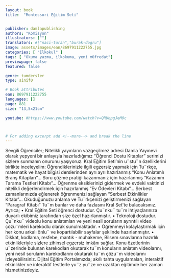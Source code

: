 ```yaml
---
layout: book
title:  "Montessori Eğitim Seti"


publisher: damlapublishing
authors: "Komisyon"
illustrators: [""]
translators: #["naci-turan","burak-dogru"]
image: assets/images/ean/8697911222755.jpg
categories: [ "İlkokul" ]
tags: [ "Okuma yazma, ilkokuma, yeni müfredat"]
previewpage: false
featured: false

genre: tumdersler
type: sinif0

# Book attributes
ean: 8697911222755
languages: []
page: 881
size: "13,5x21cm"

youtube: #https://www.youtube.com/watch?v=QRUbpgJeM0c



# For adding excerpt add <!--more--> and break the line
---
```

Sevgili Öğrenciler; Nitelikli yayınların vazgeçilmez adresi Damla Yayınevi olarak yepyeni bir anlayışla hazırladığımız “Öğrenci Dostu Kitaplar” serimizi sizlere sunmanın onurunu yaşıyoruz. Kral Eğitim Seti’nin u¨stu¨n özelliklerini birlikte inceleyelim<!--more-->: Öğrendiklerinizle ilgili egzersiz yapmak için Tu¨rkçe, matematik ve hayat bilgisi derslerinden ayrı ayrı hazırlanmış “Konu Anlatımlı Branş Kitapları”... Soru çözme pratiği kazanmanız için hazırlanmış “Kazanım Tarama Testleri Kitabı”... Öğrenme eksiklerinizi gidermek ve evdeki vaktinizi nitelikli değerlendirmek için hazırlanmış “Ev Ödevleri Kitabı”... Serbest zamanlarınızda eğlenerek öğrenmenizi sağlayan “Serbest Etkinlikler Kitabı”... Okuduğunuzu anlama ve Tu¨rkçenizi geliştirmenizi sağlayan “Paragraf Kitabı” Tu¨m bunlar ve daha fazlasını Kral Set’te bulacaksınız. Ayrıca; • Kral Eğitim Seti öğrenci dostudur. Çu¨nku¨ tu¨m ihtiyaçlarınıza duyarlı ekibimiz tarafından size özel hazırlanmıştır. • Teknoloji dostudur. Çu¨nku¨ videolu konu anlatımları ve yeni nesil soruların ayrıntılı video çözu¨mleri karekodlu olarak sunulmaktadır. • Öğrenmeyi kolaylaştırmak için her konu arkalı önlu¨ ve kopartılabilir sayfalar şeklinde hazırlanmıştır. • Dikkat, kodlama, resfebe, mantık - muhakeme, Bilsem sınavlarına hazırlık etkinlikleriyle sizlere zihinsel egzersiz imkânı sağlar. Konu özetlerinin u¨zerinde bulunan karekodları okutarak tu¨m konuların anlatım videolarını, yeni nesil soruların karekodlarını okutarak tu¨m çözu¨m videolarını izleyebilirsiniz. Dijital Eğitim Portalımızda; akıllı tahta uygulamaları, interaktif etkinlikler ve interaktif testlerle yu¨z yu¨ze ve uzaktan eğitimde her zaman hizmetinizdeyiz.


